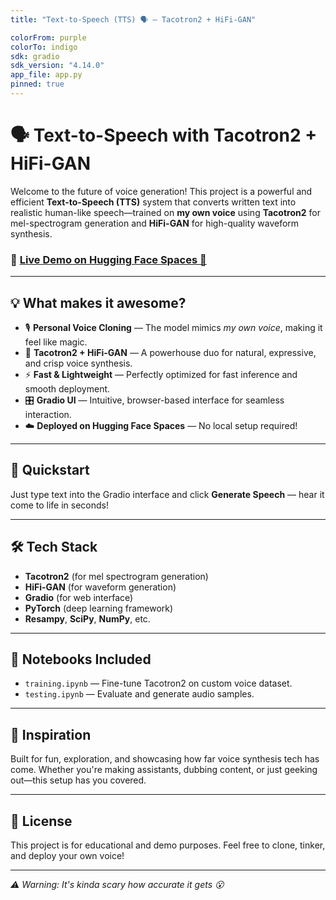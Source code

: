 ```yaml
---
title: "Text-to-Speech (TTS) 🗣️ — Tacotron2 + HiFi-GAN"

colorFrom: purple
colorTo: indigo
sdk: gradio
sdk_version: "4.14.0"
app_file: app.py
pinned: true
---
```


# 🗣️ Text-to-Speech with Tacotron2 + HiFi-GAN

Welcome to the future of voice generation! This project is a powerful and efficient **Text-to-Speech (TTS)** system that converts written text into realistic human-like speech—trained on **my own voice** using **Tacotron2** for mel-spectrogram generation and **HiFi-GAN** for high-quality waveform synthesis.

### 🔗 [Live Demo on Hugging Face Spaces 🚀](https://huggingface.co/spaces/Harshitsoni294/Text-to-speech)

---

## 💡 What makes it awesome?

- 🎙️ **Personal Voice Cloning** — The model mimics *my own voice*, making it feel like magic.
- 🧠 **Tacotron2 + HiFi-GAN** — A powerhouse duo for natural, expressive, and crisp voice synthesis.
- ⚡ **Fast & Lightweight** — Perfectly optimized for fast inference and smooth deployment.
- 🎛️ **Gradio UI** — Intuitive, browser-based interface for seamless interaction.
- ☁️ **Deployed on Hugging Face Spaces** — No local setup required!

---

## 🚀 Quickstart

Just type text into the Gradio interface and click **Generate Speech** — hear it come to life in seconds!

---

## 🛠️ Tech Stack

- **Tacotron2** (for mel spectrogram generation)
- **HiFi-GAN** (for waveform generation)
- **Gradio** (for web interface)
- **PyTorch** (deep learning framework)
- **Resampy**, **SciPy**, **NumPy**, etc.

---

## 📂 Notebooks Included

- `training.ipynb` — Fine-tune Tacotron2 on custom voice dataset.
- `testing.ipynb` — Evaluate and generate audio samples.

---

## 🧠 Inspiration

Built for fun, exploration, and showcasing how far voice synthesis tech has come. Whether you're making assistants, dubbing content, or just geeking out—this setup has you covered.

---

## 🧾 License

This project is for educational and demo purposes. Feel free to clone, tinker, and deploy your own voice!

---

_⚠️ Warning: It's kinda scary how accurate it gets 😮_

